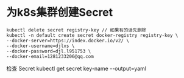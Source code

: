# 为k8s集群创建Secret

```
kubectl delete secret registry-key // 如果有的话先删除
kubectl -n default create secret docker-registry registry-key \
--docker-server=https://index.docker.io/v2/ \
--docker-username=djlxs \
--docker-password=djl.l951753 \
--docker-email=1281233206@qq.com
```

检查 Secret
kubectl get secret key-name --output=yaml